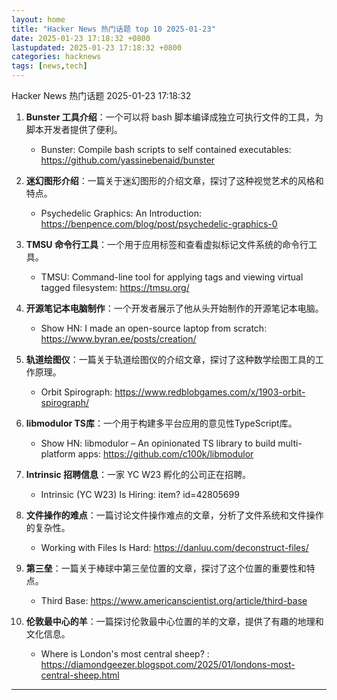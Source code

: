 ```yaml
---  
layout: home  
title: "Hacker News 热门话题 top 10 2025-01-23"  
date: 2025-01-23 17:18:32 +0800  
lastupdated: 2025-01-23 17:18:32 +0800  
categories: hacknews  
tags: [news,tech]
---  
```

Hacker News 热门话题 2025-01-23 17:18:32
  
1. **Bunster 工具介绍**：一个可以将 bash 脚本编译成独立可执行文件的工具，为脚本开发者提供了便利。
    - Bunster: Compile bash scripts to self contained executables: https://github.com/yassinebenaid/bunster
  
2. **迷幻图形介绍**：一篇关于迷幻图形的介绍文章，探讨了这种视觉艺术的风格和特点。
    - Psychedelic Graphics: An Introduction: https://benpence.com/blog/post/psychedelic-graphics-0
  
3. **TMSU 命令行工具**：一个用于应用标签和查看虚拟标记文件系统的命令行工具。
    - TMSU: Command-line tool for applying tags and viewing virtual tagged filesystem: https://tmsu.org/
  
4. **开源笔记本电脑制作**：一个开发者展示了他从头开始制作的开源笔记本电脑。
    - Show HN: I made an open-source laptop from scratch: https://www.byran.ee/posts/creation/
  
5. **轨道绘图仪**：一篇关于轨道绘图仪的介绍文章，探讨了这种数学绘图工具的工作原理。
    - Orbit Spirograph: https://www.redblobgames.com/x/1903-orbit-spirograph/
  
6. **libmodulor TS库**：一个用于构建多平台应用的意见性TypeScript库。
    - Show HN: libmodulor – An opinionated TS library to build multi-platform apps: https://github.com/c100k/libmodulor
  
7. **Intrinsic 招聘信息**：一家 YC W23 孵化的公司正在招聘。
    - Intrinsic (YC W23) Is Hiring: item?   id=42805699
  
8. **文件操作的难点**：一篇讨论文件操作难点的文章，分析了文件系统和文件操作的复杂性。
    - Working with Files Is Hard: https://danluu.com/deconstruct-files/
  
9. **第三垒**：一篇关于棒球中第三垒位置的文章，探讨了这个位置的重要性和特点。
    - Third Base: https://www.americanscientist.org/article/third-base
  
10. **伦敦最中心的羊**：一篇探讨伦敦最中心位置的羊的文章，提供了有趣的地理和文化信息。
    - Where is London's most central sheep?   : https://diamondgeezer.blogspot.com/2025/01/londons-most-central-sheep.html
---